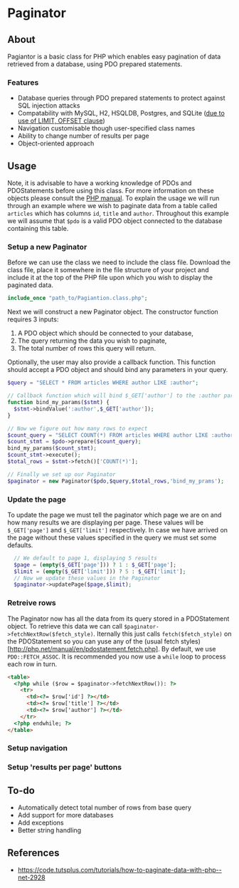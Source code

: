 # Paginator

## About
Pagiantor is a basic class for PHP which enables easy pagination of data retrieved from a database, using PDO prepared statements.

### Features
* Database queries through PDO prepared statements to protect against SQL injection attacks
* Compatability with MySQL, H2, HSQLDB, Postgres, and SQLite ([due to use of LIMIT, OFFSET clause](https://stackoverflow.com/a/24046664))
* Navigation customisable though user-specified class names
* Ability to change number of results per page
* Object-oriented approach

## Usage

Note, it is advisable to have a working knowledge of PDOs and PDOStatements before using this class. For more information on these objects please consult the [PHP manual](http://php.net/manual/en/book.pdo.php). To explain the usage we will run through an example where we wish to paginate data from a table called `articles` which has columns `id`, `title` and `author`. Throughout this example we will assume that `$pdo` is a valid PDO object connected to the database containing this table.

### Setup a new Paginator
Before we can use the class we need to include the class file. Download the class file, place it somewhere in the file structure of your project and include it at the top of the PHP file upon which you wish to display the paginated data. 

```php
include_once "path_to/Pagiantion.class.php";
```
Next we will construct a new Paginator object. The constructor function requires 3 inputs:
1. A PDO object which should be connected to your database,
2. The query returning the data you wish to paginate,
3. The total number of rows this query will return.

Optionally, the user may also provide a callback function. This function should accept a PDO object and should bind any parameters in your query.

```php
$query = "SELECT * FROM articles WHERE author LIKE :author";

// Callback function which will bind $_GET['author'] to the :author parameter
function bind_my_params($stmt) {
  $stmt->bindValue(':author',$_GET['author']);
}

// Now we figure out how many rows to expect
$count_query = "SELECT COUNT(*) FROM articles WHERE author LIKE :author";
$count_stmt = $pdo->prepare($count_query);
bind_my_params($count_stmt);
$count_stmt->execute();
$total_rows = $stmt->fetch()['COUNT(*)'];

// Finally we set up our Paginator
$paginator = new Paginator($pdo,$query,$total_rows,'bind_my_prams');
```

### Update the page
To update the page we must tell the paginator which page we are on and how many results we are displaying per page. These values will be `$_GET['page']` and `$_GET['limit']` respectively. In case we have arrived on the page without these values specified in the query we must set some defaults.

```php
  // We default to page 1, displaying 5 results
  $page = (empty($_GET['page'])) ? 1 : $_GET['page'];
  $limit = (empty($_GET['limit'])) ? 5 : $_GET['limit'];
  // Now we update these values in the Paginator
  $paginator->updatePage($page,$limit);
```

### Retreive rows
The Paginator now has all the data from its query stored in a PDOStatement object. To retrieve this data we can call `$paginator->fetchNextRow($fetch_style)`. Iternally this just calls `fetch($fetch_style)` on the PDOStatement so you can yuse any of the (usual fetch styles)[http://php.net/manual/en/pdostatement.fetch.php]. By default, we use `PDO::FETCH_ASSOC`. It is recommended you now use a `while` loop to process each row in turn.

```html
<table>
  <?php while ($row = $paginator->fetchNextRow()): ?>
    <tr>
      <td><?= $row['id'] ?></td>
      <td><?= $row['title'] ?></td>
      <td><?= $row['author'] ?></td>
    </tr>
  <?php endwhile; ?>
</table>
```

### Setup navigation
### Setup 'results per page' buttons

## To-do
* Automatically detect total number of rows from base query
* Add support for more databases
* Add exceptions
* Better string handling

## References
* https://code.tutsplus.com/tutorials/how-to-paginate-data-with-php--net-2928
